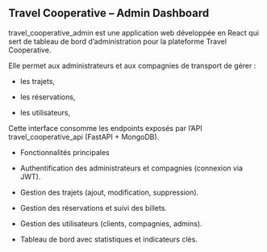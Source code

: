 ## Travel Cooperative – Admin Dashboard

travel_cooperative_admin est une application web développée en React qui sert de tableau de bord d’administration pour la plateforme Travel Cooperative.

Elle permet aux administrateurs et aux compagnies de transport de gérer :

- les trajets,

- les réservations,

- les utilisateurs,


Cette interface consomme les endpoints exposés par l’API travel_cooperative_api (FastAPI + MongoDB).

-  Fonctionnalités principales

- Authentification des administrateurs et compagnies (connexion via JWT).

-  Gestion des trajets (ajout, modification, suppression).

-  Gestion des réservations et suivi des billets.

- Gestion des utilisateurs (clients, compagnies, admins).

- Tableau de bord avec statistiques et indicateurs clés.
